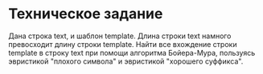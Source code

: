 # Техническое задание  
Дана строка text, и шаблон template. Длина строки text намного превосходит длину строки template. Найти все вхождение строки template в строку text при помощи алгоритма Бойера-Мура, пользуясь эвристикой "плохого символа" и эвристикой "хорошего суффикса".
